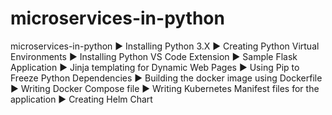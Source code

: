 # microservices-in-python
microservices-in-python
► Installing Python 3.X
► Creating Python Virtual Environments
► Installing Python VS Code Extension
► Sample Flask Application
► Jinja templating for Dynamic Web Pages
► Using Pip to Freeze Python Dependencies
► Building the docker image using Dockerfile
► Writing Docker Compose file
► Writing Kubernetes Manifest files for the application
► Creating Helm Chart